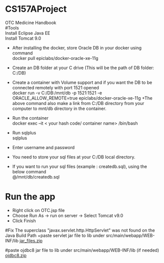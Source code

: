 # CS157AProject
OTC Medicine Handbook  
#Tools  
Install Eclipse Java EE  
Install Tomcat 9.0  

+ After installing the docker, store Oracle DB in your docker using command  
     docker pull epiclabs/docker-oracle-xe-11g

+ Create an DB folder at your C drive (This will be the path of DB folder: C:/DB)
+ Create a container with Volume support and if you want the DB to be connected remotely with port 1521 opened  
     docker run -v C:/DB:/mnt/db -p 1521:1521 -e ORACLE_ALLOW_REMOTE=true epiclabs/docker-oracle-xe-11g
+The above command also make a link from C:/DB directory from your computer to mnt/db directory in the container.

+ Run the container  
    docker exec –it < your hash code/ container name> /bin/bash
   
+ Run sqlplus  
   sqlplus
  
+ Enter username and password

+ You need to store your sql files at your C:/DB local directory.
+ If you want to run your sql files (example : createdb.sql), using the below command  
     @/mnt/db/createdb.sql  
     
# Run the app
+ Right click on OTC.jsp file  
+ Choose Run As -> run on server -> Select Tomcat v9.0 
+ Click Finish

#Fix The superclass "javax.servlet.http.HttpServlet" was not found on the Java Build Path
+paste servlet jar file to lib under src/main/webapp/WEB-INF/lib 
[jar_files.zip](https://github.com/HannyDuong/CS157AProject/files/6819318/jar_files.zip)

#paste ojdbc8 jar file to lib under src/main/webapp/WEB-INF/lib  (if needed)
[ojdbc8.zip](https://github.com/HannyDuong/CS157AProject/files/6844579/ojdbc8.zip)
